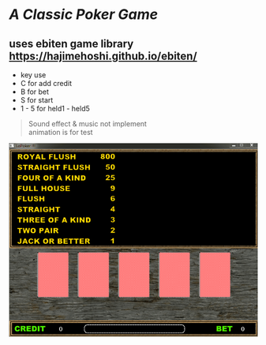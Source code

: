 ***A Classic Poker Game***
==========================
**uses ebiten game library**  
<https://hajimehoshi.github.io/ebiten/>  
---------------------------------------
* key use  
* C for add credit
* B for bet
* S for start
* 1 - 5 for held1 - held5  
  
> Sound effect & music not implement  
> animation is for test

![screenshot](lopoker.gif)